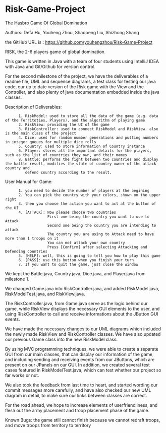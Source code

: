 # Risk-Game-Project
The Hasbro Game Of Global Domination

Authors: Defa Hu, Youheng Zhou, Shaopeng Liu, Shizhong Shang

the GitHub URL is : https://github.com/youhengzhou/Risk-Game-Project

RISK, the 2-6 players game of global domination.

This game is written in Java with a team of four students using IntelliJ IDEA with Java and Git/Github for version control.

For the second milestone of the project, we have the deliverables of a readme file, UML and sequence diagrams, a test class for testing our java code, our up to date version of the Risk game with the View and the Controller, and also plenty of java documentation embedded inside the java classes.

Description of Deliverables:

          1. RiskModel: used to store all the data of the game (e.g. data of the Territoties, Players), and the algorithm of playing game
          2. RiskView: providing the UI of the game
          3. RiskController: used to connect RiskModel and RiskView. also is the main class of the project
          4. Dice: used for random number generations and putting numbers in integer queues for multiple dice rolls
          5. Country: used to store information of Country instance
          6. Player: stores all the important details for the players, such as the list of countries they own, and their names
          8. Battle: performs the fight between two countries and display the battle result, modifies the state of country owner of the attack country and
             defend country according to the result.
             
User Manual for Game:

          1. you need to decide the number of players at the begining
          2. You can pick the country with your colors, shown on the upper right
          3. then you choose the action you want to act at the button of the UI
          4. [ATTACK]: Now please choose two countries
                       First one being the country you want to use to Attack
                       Second one being the country you are intending to attack
                       The country you are using to Attack need to have more than 1 troops on it
                       You can not attack your own country 
                       Press [Confirm] after selecting Attacking and Defending countries
          5. [HELP]: well, this is going to tell you how to play this game
          6. [PASS]: use this button when you finish your turn
          7. If you want to quit the game, just close the window

We kept the Battle.java, Country.java, Dice.java, and Player.java from milestone 1.

We changed Game.java into RiskController.java, and added RiskModel.java, RiskModelTest.java, and RiskView.java.

The RiskController.java, from Game.java serve as the logic behind our game, while RiskView displays the necessary GUI elements to the user, and using RiskController to call and receive informations about the JButton GUI events.

We have made the necessary changes to our UML diagrams which included the newly made RiskView and RiskController classes. We have also updated our previous Game class into the new RiskModel class.

By using MVC programming techniques, we were able to create a separate GUI from our main classes, that can display our information of the game, and including sending and receiving events from our JButtons, which are present on our JPanels on our GUI. In addition, we created several test cases featured in RiskModelTest.java, which can test whether our project so far works or not.

We also took the feedback from last time to heart, and started wording our commit messages more carefully, and have also checked our new UML diagram in detail, to make sure our links between classes are correct.

For the road ahead, we hope to increase elements of userfriendliness, and flesh out the army placement and troop placement phase of the game.

Known Bugs:
the game still cannot finish because we cannot redraft troops, and move troops from territory to territory


